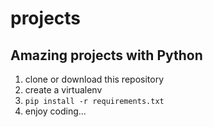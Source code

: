 # projects
## Amazing projects with Python
1. clone or download this repository
2. create a virtualenv 
3. `pip install -r requirements.txt`
4. enjoy coding...
